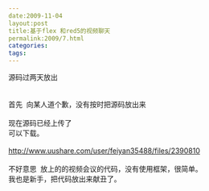 ```yaml
---
date:2009-11-04
layout:post
title:基于flex 和red5的视频聊天
permalink:2009/7.html
categories:
tags:
---
```



源码过两天放出 <br /> <br /> <br />首先&nbsp; 向某人道个歉，没有按时把源码放出来 <br /> <br />现在源码已经上传了 <br />可以下载。 <br /> <br />http://www.uushare.com/user/feiyan35488/files/2390810 <br /> <br />不好意思&nbsp; 放上的的视频会议的代码，没有使用框架，很简单。 <br />我也是新手，把代码放出来献丑了。